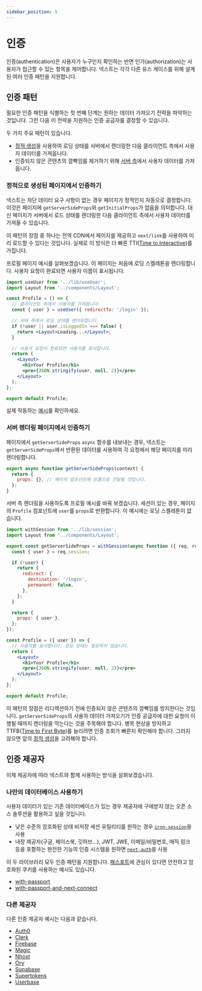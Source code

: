 ```yaml
---
sidebar_position: 5
---
```


# 인증

인증(authentication)은 사용자가 누구인지 확인하는 반면 인가(authorization)는 사용자가 접근할 수 있는 항목을 제어합니다. 넥스트는 각각 다른 유스 케이스를 위해 설계된 여러 인증 패턴을 지원합니다.

## 인증 패턴

필요한 인증 패턴을 식별하는 첫 번째 단계는 원하는 데이터 가져오기 전략을 파악하는 것입니다. 그런 다음 이 전략을 지원하는 인증 공급자를 결정할 수 있습니다.

두 가지 주요 패턴이 있습니다.

- [정적 생성](./기본-기능/페이지.md/#정적-생성)을 사용하여 로딩 상태를 서버에서 렌더링한 다음 클라이언트 측에서 사용자 데이터를 가져옵니다.
- 인증되지 않은 콘텐츠의 깜빡임를 제거하기 위해 [서버 측](./기본-기능/페이지.md/#ssr)에서 사용자 데이터를 가져옵니다.

### 정적으로 생성된 페이지에서 인증하기

넥스트는 차단 데이터 요구 사항이 없는 경우 페이지가 정적인지 자동으로 결정합니다. 이것은 페이지에 `getServerSideProps`와 `getInitialProps`가 없음을 의미합니다. 대신 페이지가 서버에서 로드 상태를 렌더링한 다음 클라이언트 측에서 사용자 데이터를 가져올 수 있습니다.

이 패턴의 장점 중 하나는 전역 CDN에서 페이지를 제공하고 `next/link`를 사용하여 미리 로드할 수 있다는 것입니다. 실제로 이 방식은 더 빠른 TTI([Time to Interactive](https://web.dev/interactive/))를 가집니다.

프로필 페이지 예시를 살펴보겠습니다. 이 페이지는 처음에 로딩 스켈레톤을 렌더링합니다. 사용자 요청이 완료되면 사용자 이름이 표시됩니다.

```jsx title="pages/profile.js"
import useUser from '../lib/useUser';
import Layout from '../components/Layout';

const Profile = () => {
  // 클라이언트 측에서 사용자를 가져옵니다.
  const { user } = useUser({ redirectTo: '/login' });

  // 서버 측에서 로딩 상태를 렌더링합니다.
  if (!user || user.isLoggedIn === false) {
    return <Layout>Loading...</Layout>;
  }

  // 사용자 요청이 완료되면 사용자를 표시합니다.
  return (
    <Layout>
      <h1>Your Profile</h1>
      <pre>{JSON.stringify(user, null, 2)}</pre>
    </Layout>
  );
};

export default Profile;
```

실제 작동하는 [예시](https://iron-session-example.vercel.app/)를 확인하세요.

### 서버 렌더링 페이지에서 인증하기

페이지에서 `getServerSideProps` `async` 함수를 내보내는 경우, 넥스트는 `getServerSideProps`에서 반환된 데이터를 사용하여 각 요청에서 해당 페이지를 미리 렌더링합니다.

```jsx
export async function getServerSideProps(context) {
  return {
    props: {}, // 페이지 컴포넌트에 프롭으로 전달될 것입니다.
  };
}
```

서버 측 렌더링을 사용하도록 프로필 예시를 바꿔 보겠습니다. 세션이 있는 경우, 페이지의 `Profile` 컴포넌트에 `user`를 `props`로 반환합니다. 이 예시에는 로딩 스켈레톤이 없습니다.

```jsx title="pages/profile.js"
import withSession from '../lib/session';
import Layout from '../components/Layout';

export const getServerSideProps = withSession(async function ({ req, res }) {
  const { user } = req.session;

  if (!user) {
    return {
      redirect: {
        destination: '/login',
        permanent: false,
      },
    };
  }

  return {
    props: { user },
  };
});

const Profile = ({ user }) => {
  // 사용자를 표시합니다. 로딩 상태는 필요하지 않습니다.
  return (
    <Layout>
      <h1>Your Profile</h1>
      <pre>{JSON.stringify(user, null, 2)}</pre>
    </Layout>
  );
};

export default Profile;
```

이 패턴의 장점은 리디렉션하기 전에 인증되지 않은 콘텐츠의 깜빡임를 방지한다는 것입니다. `getServerSideProps`의 사용자 데이터 가져오기가 인증 공급자에 대한 요청이 이행될 때까지 렌더링을 막는다는 것을 주목해야 합니다. 병목 현상을 방지하고 TTFB([Time to First Byte](https://web.dev/time-to-first-byte/))를 늘리려면 인증 조회가 빠른지 확인해야 합니다. 그러지 않으면 앞의 [정적 생성](#정적으로-생성된-페이지에서-인증하기)을 고려해야 합니다.

## 인증 제공자

이제 제공자에 따라 넥스트와 함께 사용하는 방식을 살펴보겠습니다.

### 나만의 데이터베이스 사용하기

사용자 데이터가 있는 기존 데이터베이스가 있는 경우 제공자에 구애받지 않는 오픈 소스 솔루션을 활용하고 싶을 것입니다.

- 낮은 수준의 암호화된 상태 비저장 세션 유틸리티를 원하는 경우 [`iron-session`](https://github.com/vercel/next.js/tree/canary/examples/with-iron-session)을 사용
- 내장 제공자(구글, 페이스북, 깃허브...), JWT, JWE, 이메일/비밀번호, 매직 링크 등을 포함하는 완전한 기능의 인증 시스템을 원하면 [`next-auth`](https://github.com/nextauthjs/next-auth-example)을 사용

이 두 라이브러리 모두 인증 패턴을 지원합니다. [패스포트](http://www.passportjs.org/)에 관심이 있다면 안전하고 암호화된 쿠키를 사용하는 예시도 있습니다.

- [with-passport](https://github.com/vercel/next.js/tree/canary/examples/with-passport)
- [with-passport-and-next-connect](https://github.com/vercel/next.js/tree/canary/examples/with-passport-and-next-connect)

### 다른 제공자

다른 인증 제공자 예시는 다음과 같습니다.

- [Auth0](https://github.com/vercel/next.js/tree/canary/examples/auth0)
- [Clerk](https://github.com/vercel/next.js/tree/canary/examples/with-clerk)
- [Firebase](https://github.com/vercel/next.js/tree/canary/examples/with-firebase-authentication)
- [Magic](https://github.com/vercel/next.js/tree/canary/examples/with-magic)
- [Nhost](https://github.com/vercel/next.js/tree/canary/examples/with-nhost-auth-realtime-graphql)
- [Ory](https://github.com/vercel/examples/tree/main/solutions/auth-with-ory)
- [Supabase](https://github.com/vercel/next.js/tree/canary/examples/with-supabase-auth-realtime-db)
- [Supertokens](https://github.com/vercel/next.js/tree/canary/examples/with-supertokens)
- [Userbase](https://github.com/vercel/next.js/tree/canary/examples/with-userbase)
